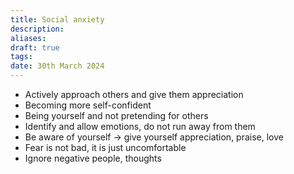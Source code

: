 ```yaml
---
title: Social anxiety
description: 
aliases: 
draft: true
tags: 
date: 30th March 2024
---
```

- Actively approach others and give them appreciation
- Becoming more self-confident
- Being yourself and not pretending for others
- Identify and allow emotions, do not run away from them
- Be aware of yourself → give yourself appreciation, praise, love
- Fear is not bad, it is just uncomfortable
- Ignore negative people, thoughts